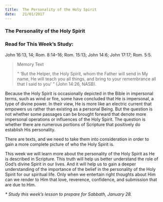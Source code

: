 ```yaml
---
title:  The Personality of the Holy Spirit
date:   21/01/2017
---
```


### The Personality of the Holy Spirit

### Read for This Week’s Study:
John 16:13, 14; Rom. 8:14–16; Rom. 15:13; John 14:6; John 17:17; Rom. 5:5.

> <p>Memory Text</p>
> “ ‘But the Helper, the Holy Spirit, whom the Father will send in My name, He will teach you all things, and bring to your remembrance all that I said to you’ ” (John 14:26, NASB). 

Because the Holy Spirit is occasionally depicted in the Bible in impersonal terms, such as wind or fire, some have concluded that He is impersonal, a type of divine power. In their view, He is more like an electric current that empowers us rather than existing as a personal Being. But the question is not whether some passages can be brought forward that denote more impersonal operations or influences of the Holy Spirit. The question is whether there are numerous portions of Scripture that positively do establish His personality.

There are texts, and we need to take them into consideration in order to gain a more complete picture of who the Holy Spirit is. 

This week we will learn more about the personality of the Holy Spirit as He is described in Scripture. This truth will help us better understand the role of God’s divine Spirit in our lives. And it will help us to gain a deeper understanding of the importance of the belief in the personality of the Holy Spirit for our spiritual life. Only when we entertain right thoughts about Him can we render to Him that love, reverence, confidence, and submission that are due to Him. 

_* Study this week’s lesson to prepare for Sabbath, January 28._